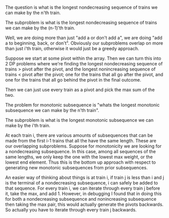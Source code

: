 The question is what is the longest nondecreasing sequence of trains
we can make by the n'th train.

The subproblem is what is the longest nondecreasing sequence of trains
we can make by the (n-1)'th train.

Well, we are doing more than just "add a or don't add a", we are doing
"add a to beginning, back, or don't". Obviously our subproblems overlap
on more than just i'th train, otherwise it would just be a greedy approach.

Suppose we start at some pivot within the array. Then we can turn this into 2
DP problems where we're finding the longest nondecreasing sequence of trains > pivot after the pivot,
and the longest nonincreasing sequence of trains < pivot after the pivot; one for the trains that 
all go after the pivot, and one for the trains that all go behind the pivot in the final outcome.

Then we can just use every train as a pivot and pick the max sum of the two.

The problem for monotonic subsequence is "whats the longest monotonic subsequence 
we can make by the n'th train".

The subproblem is what is the longest monotonic subsequence we can make by the i'th train.

At each train i, there are various amounts of subsequences that can be made from the
first i-1 trains that all the have the same length. These are our overlapping subproblems.
Suppose for monotonicity we are looking for a nondecreasing subsequence. In this case,
among all sequences of the same lengths, we only keep the one with the lowest max weight,
or the lowest end element. 
Thus this is the bottom up approach with respect to generating new monotonic subsequences
from prior subsequences.

An easier way of thinking about things is at train i, if train j is less than i and j is the terminal of
a nondecreasing subsequence, i can safely be added to that sequence. For every train i, we can iterate through
every train j before it, take the max, and add 1. However, in debugging I found that in doing this for both 
a nondecreasing subsequence and nonincreasing subsequence then taking the max pair, this would actually generate the pivots backwards. So actually you have to iterate through every train j backwards.